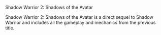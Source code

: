 
Shadow Warrior 2: Shadows of the Avatar

Shadow Warrior 2: Shadows of the Avatar is a direct sequel to Shadow Warrior and includes all the gameplay and mechanics from the previous title.
